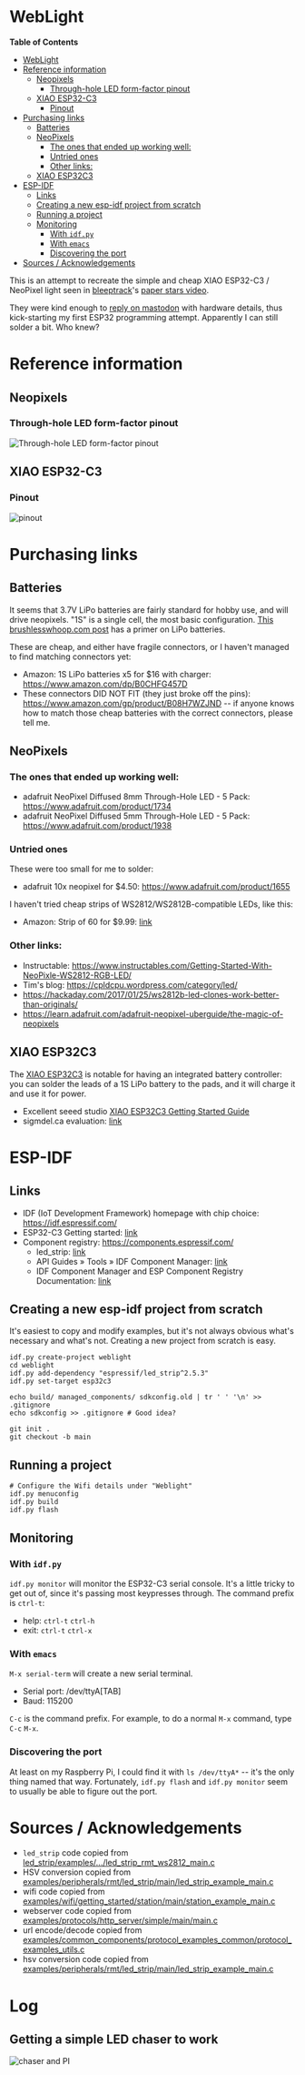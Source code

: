 WebLight
========

<!-- markdown-toc start - Don't edit this section. Run M-x markdown-toc-refresh-toc -->
**Table of Contents**

- [WebLight](#weblight)
- [Reference information](#reference-information)
    - [Neopixels](#neopixels)
        - [Through-hole LED form-factor pinout](#through-hole-led-form-factor-pinout)
    - [XIAO ESP32-C3](#xiao-esp32-c3)
        - [Pinout](#pinout)
- [Purchasing links](#purchasing-links)
    - [Batteries](#batteries)
    - [NeoPixels](#neopixels)
        - [The ones that ended up working well:](#the-ones-that-ended-up-working-well)
        - [Untried ones](#untried-ones)
        - [Other links:](#other-links)
    - [XIAO ESP32C3](#xiao-esp32c3)
- [ESP-IDF](#esp-idf)
    - [Links](#links)
    - [Creating a new esp-idf project from scratch](#creating-a-new-esp-idf-project-from-scratch)
    - [Running a project](#running-a-project)
    - [Monitoring](#monitoring)
        - [With `idf.py`](#with-idfpy)
        - [With `emacs`](#with-emacs)
        - [Discovering the port](#discovering-the-port)
- [Sources / Acknowledgements](#sources--acknowledgements)

<!-- markdown-toc end -->


This is an attempt to recreate the simple and cheap XIAO ESP32-C3 /
NeoPixel light seen in [bleeptrack](https://www.bleeptrack.de/)'s
[paper stars video](https://www.youtube.com/watch?v=MRfAjHKRlBU).

They were kind enough to
[reply on mastodon](https://hachyderm.io/@zellyn/111621948922719858) with
hardware details, thus kick-starting my first ESP32 programming attempt.
Apparently I can still solder a bit. Who knew?

# Reference information

## Neopixels

### Through-hole LED form-factor pinout
![Through-hole LED form-factor pinout](./img/neopixel-8mm-pins.jpg)

## XIAO ESP32-C3

### Pinout
![pinout](./img/pinout-xiao-esp32-c3.png)

# Purchasing links

## Batteries
It seems that 3.7V LiPo batteries are fairly standard for hobby use,
and will drive neopixels. "1S" is a single cell, the most basic
configuration. [This brushlesswhoop.com
post](https://brushlesswhoop.com/blog/battery-specifications/) has a
primer on LiPo batteries.

These are cheap, and either have fragile connectors, or I haven't managed to find matching connectors yet:
- Amazon: 1S LiPo batteries x5 for $16 with charger: https://www.amazon.com/dp/B0CHFG457D
- These connectors DID NOT FIT (they just broke off the pins):
  https://www.amazon.com/gp/product/B08H7WZJND -- if anyone knows how
  to match those cheap batteries with the correct connectors, please
  tell me.

## NeoPixels

### The ones that ended up working well:

- adafruit NeoPixel Diffused 8mm Through-Hole LED - 5 Pack: https://www.adafruit.com/product/1734
- adafruit NeoPixel Diffused 5mm Through-Hole LED - 5 Pack: https://www.adafruit.com/product/1938

### Untried ones

These were too small for me to solder:

- adafruit 10x neopixel for $4.50: https://www.adafruit.com/product/1655

I haven't tried cheap strips of WS2812/WS2812B-compatible LEDs, like this:

- Amazon: Strip of 60 for $9.99: [link](https://www.amazon.com/dp/B01CDTED80)

### Other links:

- Instructable: https://www.instructables.com/Getting-Started-With-NeoPixle-WS2812-RGB-LED/
- Tim's blog: https://cpldcpu.wordpress.com/category/led/
- https://hackaday.com/2017/01/25/ws2812b-led-clones-work-better-than-originals/
- https://learn.adafruit.com/adafruit-neopixel-uberguide/the-magic-of-neopixels

## XIAO ESP32C3

The [XIAO ESP32C3](https://www.seeedstudio.com/Seeed-XIAO-ESP32C3-p-5431.html)
is notable for having an integrated battery controller: you can solder
the leads of a 1S LiPo battery to the pads, and it will charge it and
use it for power.

- Excellent seeed studio [XIAO ESP32C3 Getting Started Guide](https://wiki.seeedstudio.com/XIAO_ESP32C3_Getting_Started/)
- sigmdel.ca evaluation: [link](https://sigmdel.ca/michel/ha/xiao/xiao_esp32c3_intro_en.html)

# ESP-IDF

## Links

- IDF (IoT Development Framework) homepage with chip choice: https://idf.espressif.com/
- ESP32-C3 Getting started: [link](https://docs.espressif.com/projects/esp-idf/en/stable/esp32c3/get-started/index.html)
- Component registry: https://components.espressif.com/
  - led_strip: [link](https://components.espressif.com/components/espressif/led_strip/versions/2.5.3)
  - API Guides » Tools » IDF Component Manager: [link](https://docs.espressif.com/projects/esp-idf/en/stable/esp32c3/api-guides/tools/idf-component-manager.html)
  - IDF Component Manager and ESP Component Registry Documentation: [link](https://docs.espressif.com/projects/idf-component-manager/en/latest/)

## Creating a new esp-idf project from scratch

It's easiest to copy and modify examples, but it's not always obvious
what's necessary and what's not. Creating a new project from scratch
is easy.

```shell
idf.py create-project weblight
cd weblight
idf.py add-dependency "espressif/led_strip^2.5.3"
idf.py set-target esp32c3

echo build/ managed_components/ sdkconfig.old | tr ' ' '\n' >> .gitignore
echo sdkconfig >> .gitignore # Good idea?

git init .
git checkout -b main
```

## Running a project

```shell
# Configure the Wifi details under "Weblight"
idf.py menuconfig
idf.py build
idf.py flash
```

## Monitoring

### With `idf.py`

`idf.py monitor` will monitor the ESP32-C3 serial console. It's a
little tricky to get out of, since it's passing most keypresses
through. The command prefix is `ctrl-t`:

- help: `ctrl-t` `ctrl-h`
- exit: `ctrl-t` `ctrl-x`

### With `emacs`

`M-x serial-term` will create a new serial terminal.

- Serial port: /dev/ttyA[TAB]
- Baud: 115200

`C-c` is the command prefix. For example, to do a normal `M-x` command, type `C-c` `M-x`.

### Discovering the port

At least on my Raspberry Pi, I could find it with `ls /dev/ttyA*` --
it's the only thing named that way. Fortunately, `idf.py flash` and
`idf.py monitor` seem to usually be able to figure out the port.

# Sources / Acknowledgements

- `led_strip` code copied from [led_strip/examples/.../led_strip_rmt_ws2812_main.c](https://github.com/espressif/idf-extra-components/blob/master/led_strip/examples/led_strip_rmt_ws2812/main/led_strip_rmt_ws2812_main.c)
- HSV conversion copied from [examples/peripherals/rmt/led_strip/main/led_strip_example_main.c](https://github.com/espressif/esp-idf/blob/master/examples/peripherals/rmt/led_strip/main/led_strip_example_main.c)
- wifi code copied from [examples/wifi/getting_started/station/main/station_example_main.c](https://github.com/espressif/esp-idf/blob/v5.2.1/examples/wifi/getting_started/station/main/station_example_main.c)
- webserver code copied from [examples/protocols/http_server/simple/main/main.c](https://github.com/espressif/esp-idf/blob/master/examples/protocols/http_server/simple/main/main.c)
- url encode/decode copied from [examples/common_components/protocol_examples_common/protocol_examples_utils.c](https://github.com/espressif/esp-idf/blob/master/examples/common_components/protocol_examples_common/protocol_examples_utils.c)
- hsv conversion code copied from [examples/peripherals/rmt/led_strip/main/led_strip_example_main.c](https://github.com/espressif/esp-idf/blob/master/examples/peripherals/rmt/led_strip/main/led_strip_example_main.c)

# Log

## Getting a simple LED chaser to work

![chaser and PI](./img/led-chaser.jpg)

